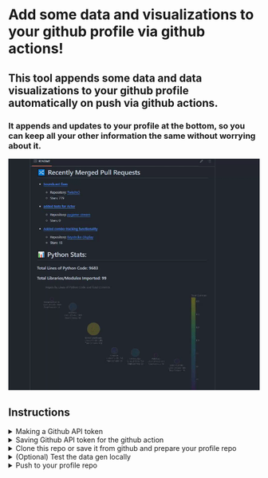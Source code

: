 # Add some data and visualizations to your github profile via github actions!

## This tool appends some data and data visualizations to your github profile automatically on push via github actions.

### It appends and updates to your profile at the bottom, so you can keep all your other information the same without worrying about it.
![](assets/profilegif.gif)
## Instructions
<details>
<summary>Making a Github API token</summary>

### Click your profile picture and go to Settings
![](assets/token-1.png)

### Click on Dev Settings
![](assets/token-2.png)

### Click on Token (classic) then Generate a new token (classic)
![](assets/token-3.png)

### Generate your Token
![](assets/token-4.png)


### Create a .env file in the root directory of your profile, make sure .env is in your .gitignore

```
TOKEN=YOUR_API_TOKEN
```

<!-- Add any other content related to this section here -->

</details>


<details>
<summary>Saving Github API token for the github action</summary>

### Go to your profile repo and click on settings
![](assets/secret-1.png)

### Click on Secrets and Variables, then Actions, then New Repository Secret
![](assets/secret-2.png)

### Create a new secret with the name TOKEN, and use the github api key we generated, then click Add Secret
![](assets/secret-3.png)

</details>

<details>

<summary>Clone this repo or save it from github and prepare your profile repo</summary>

### Clone or save
![](assets/clonesave.png)

### Open the folder you just saved this repo to, as well as the folder containing your profile repo. Move the highlighted files
![](assets/movefiles.png)

### open your profile README.md and add

```
---
```
 to the end of the file. 
 
 Make sure --- doesnt appear anywhere else in your markdown. This is how the python script identifies the end of your readme.md to append / update data

![](assets/readmeadd.png)

### Open config.ini and edit the username value with your own, and any other configs you might want to change
![](assets/config.png)


</details>



<details>

<summary>(Optional) Test the data gen locally</summary>


go to your github profile page repo in your terminal and run:
```
python Generator\utils\data_scrape.py
```
This may take a few minutes depending on how many repos youve uploaded
![](assets/datascrape.png)


### Run the following commands. 

mergedprs.py must be run first
```
python Generator\utils\mergedprs.py
```
these can be run in any order
```
python Generator\utils\graphing\construct_counts_graph.py
```

```
python Generator\utils\graphing\line_prs_graph.py
```

```
python Generator\utils\graphing\lines_graph.py
```

```
python Generator\utils\graphing\top_libraries_graph.py
```
```
python Generator/utils/graphing/word_cloud.py
```
```
Generator/utils/graphing/commit_heatmap.py
```
then run
```
python Generator\utils\gifmaker.py
```
and finally run
```
python Generator\readme.py
```
![](assets/runlocal.png)

### Now look at the data appended in your README.md

</details>

<details>
<summary>Push to your profile repo</summary>
<br>
This pull isnt necessary on the initial commit of this, but after this first commit github Actions will be updating your readme automatically, meaning the readme.md will have changes that our local repo doesnt have. To resolve this any time we want to re-run our data generation, we should pull.

```
git pull
git add .
git commit -m "Updating profile"
git push
```

![](assets/push.png)

### Open your github profile repo and navigate to the build of your action you just initialized when you pushed

![](assets/workflow.png)

This will always take a few minutes if you have a lot of repos. I have about 40 and it takes between 5-10 minutes to run on github.

![](assets/actionfinished.png)

### Once this build finished your Profile will be updated and ready!



</details>
